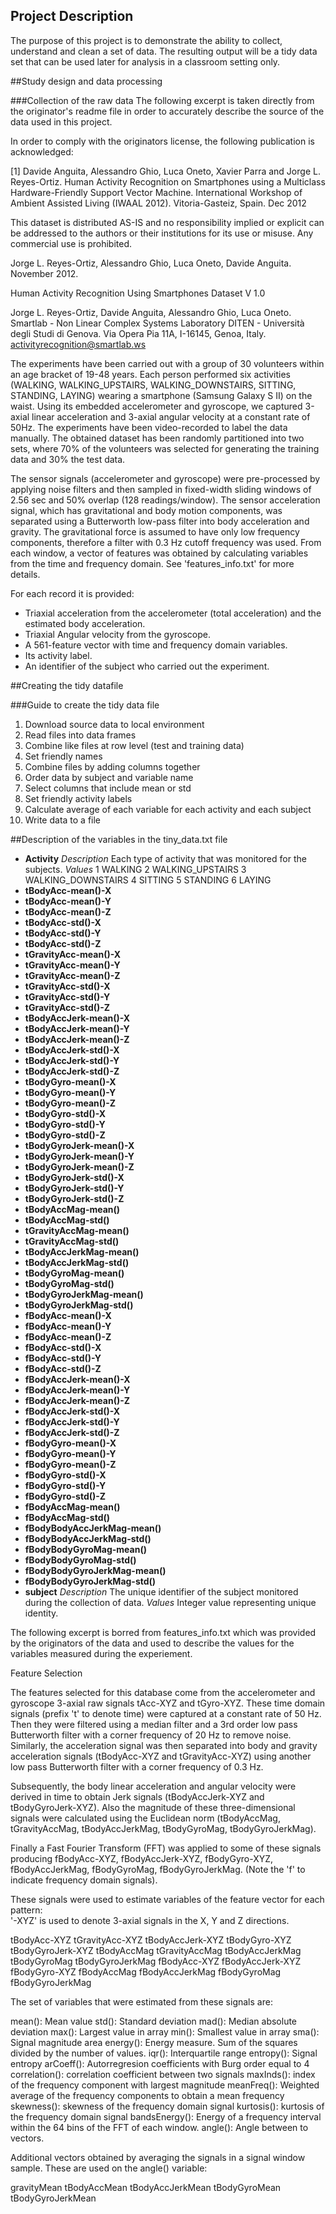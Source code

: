 ## Project Description
The purpose of this project is to demonstrate the ability to collect, understand and clean a set of data.  The resulting output will be a tidy data set that can be used later for analysis in a classroom setting only.

##Study design and data processing

###Collection of the raw data
The following excerpt is taken directly from the originator's readme file in order to accurately describe the source of the data used in this project.

In order to comply with the originators license, the following publication is acknowledged:

[1] Davide Anguita, Alessandro Ghio, Luca Oneto, Xavier Parra and Jorge L. Reyes-Ortiz. Human Activity Recognition on Smartphones using a Multiclass Hardware-Friendly Support Vector Machine. International Workshop of Ambient Assisted Living (IWAAL 2012). Vitoria-Gasteiz, Spain. Dec 2012

This dataset is distributed AS-IS and no responsibility implied or explicit can be addressed to the authors or their institutions for its use or misuse. Any commercial use is prohibited.

Jorge L. Reyes-Ortiz, Alessandro Ghio, Luca Oneto, Davide Anguita. November 2012.


Human Activity Recognition Using Smartphones Dataset
V 1.0

Jorge L. Reyes-Ortiz, Davide Anguita, Alessandro Ghio, Luca Oneto.
Smartlab - Non Linear Complex Systems Laboratory
DITEN - Università degli Studi di Genova.
Via Opera Pia 11A, I-16145, Genoa, Italy.
activityrecognition@smartlab.ws


The experiments have been carried out with a group of 30 volunteers within an age bracket of 19-48 years. Each person performed six activities (WALKING, WALKING_UPSTAIRS, WALKING_DOWNSTAIRS, SITTING, STANDING, LAYING) wearing a smartphone (Samsung Galaxy S II) on the waist. Using its embedded accelerometer and gyroscope, we captured 3-axial linear acceleration and 3-axial angular velocity at a constant rate of 50Hz. The experiments have been video-recorded to label the data manually. The obtained dataset has been randomly partitioned into two sets, where 70% of the volunteers was selected for generating the training data and 30% the test data. 

The sensor signals (accelerometer and gyroscope) were pre-processed by applying noise filters and then sampled in fixed-width sliding windows of 2.56 sec and 50% overlap (128 readings/window). The sensor acceleration signal, which has gravitational and body motion components, was separated using a Butterworth low-pass filter into body acceleration and gravity. The gravitational force is assumed to have only low frequency components, therefore a filter with 0.3 Hz cutoff frequency was used. From each window, a vector of features was obtained by calculating variables from the time and frequency domain. See 'features_info.txt' for more details. 

For each record it is provided:


- Triaxial acceleration from the accelerometer (total acceleration) and the estimated body acceleration.
- Triaxial Angular velocity from the gyroscope. 
- A 561-feature vector with time and frequency domain variables. 
- Its activity label. 
- An identifier of the subject who carried out the experiment.


##Creating the tidy datafile

###Guide to create the tidy data file
1. Download source data to local environment
2. Read files into data frames
3. Combine like files at row level (test and training data)
4. Set friendly names
5. Combine files by adding columns together
6. Order data by subject and variable name
7. Select columns that include mean or std
8. Set friendly activity labels
9. Calculate average of each variable for each activity and each subject
10. Write data to a file

##Description of the variables in the tiny_data.txt file
* **Activity**
	*Description*  Each type of activity that was monitored for the subjects.
	*Values*
		1 WALKING
		2 WALKING_UPSTAIRS
		3 WALKING_DOWNSTAIRS
		4 SITTING
		5 STANDING
		6 LAYING
* **tBodyAcc-mean()-X**           
* **tBodyAcc-mean()-Y**           
* **tBodyAcc-mean()-Z**          
* **tBodyAcc-std()-X**           
* **tBodyAcc-std()-Y**            
* **tBodyAcc-std()-Z**            
* **tGravityAcc-mean()-X**       
* **tGravityAcc-mean()-Y**        
* **tGravityAcc-mean()-Z**        
* **tGravityAcc-std()-X**         
* **tGravityAcc-std()-Y**        
* **tGravityAcc-std()-Z**         
* **tBodyAccJerk-mean()-X**       
* **tBodyAccJerk-mean()-Y**       
* **tBodyAccJerk-mean()-Z**      
* **tBodyAccJerk-std()-X**        
* **tBodyAccJerk-std()-Y**        
* **tBodyAccJerk-std()-Z**        
* **tBodyGyro-mean()-X**         
* **tBodyGyro-mean()-Y**          
* **tBodyGyro-mean()-Z**          
* **tBodyGyro-std()-X**           
* **tBodyGyro-std()-Y**          
* **tBodyGyro-std()-Z**           
* **tBodyGyroJerk-mean()-X**      
* **tBodyGyroJerk-mean()-Y**      
* **tBodyGyroJerk-mean()-Z**     
* **tBodyGyroJerk-std()-X**       
* **tBodyGyroJerk-std()-Y**       
* **tBodyGyroJerk-std()-Z**       
* **tBodyAccMag-mean()**         
* **tBodyAccMag-std()**           
* **tGravityAccMag-mean()**       
* **tGravityAccMag-std()**
* **tBodyAccJerkMag-mean()**     
* **tBodyAccJerkMag-std()**
* **tBodyGyroMag-mean()**
* **tBodyGyroMag-std()**
* **tBodyGyroJerkMag-mean()**    
* **tBodyGyroJerkMag-std()**
* **fBodyAcc-mean()-X**
* **fBodyAcc-mean()-Y**
* **fBodyAcc-mean()-Z**          
* **fBodyAcc-std()-X**
* **fBodyAcc-std()-Y**
* **fBodyAcc-std()-Z**
* **fBodyAccJerk-mean()-X**      
* **fBodyAccJerk-mean()-Y**
* **fBodyAccJerk-mean()-Z**
* **fBodyAccJerk-std()-X**
* **fBodyAccJerk-std()-Y**       
* **fBodyAccJerk-std()-Z**
* **fBodyGyro-mean()-X**
* **fBodyGyro-mean()-Y**
* **fBodyGyro-mean()-Z**         
* **fBodyGyro-std()-X**
* **fBodyGyro-std()-Y**
* **fBodyGyro-std()-Z**
* **fBodyAccMag-mean()**         
* **fBodyAccMag-std()**
* **fBodyBodyAccJerkMag-mean()**
* **fBodyBodyAccJerkMag-std()**
* **fBodyBodyGyroMag-mean()**    
* **fBodyBodyGyroMag-std()**
* **fBodyBodyGyroJerkMag-mean()**
* **fBodyBodyGyroJerkMag-std()**
* **subject**
	*Description*  The unique identifier of the subject monitored during the collection of data.
	*Values* Integer value representing unique identity.

The following excerpt is borred from features_info.txt which was provided by the originators of the data and used to describe the values for the variables measured during the experiement.

Feature Selection 

The features selected for this database come from the accelerometer and gyroscope 3-axial raw signals tAcc-XYZ and tGyro-XYZ. These time domain signals (prefix 't' to denote time) were captured at a constant rate of 50 Hz. Then they were filtered using a median filter and a 3rd order low pass Butterworth filter with a corner frequency of 20 Hz to remove noise. Similarly, the acceleration signal was then separated into body and gravity acceleration signals (tBodyAcc-XYZ and tGravityAcc-XYZ) using another low pass Butterworth filter with a corner frequency of 0.3 Hz. 

Subsequently, the body linear acceleration and angular velocity were derived in time to obtain Jerk signals (tBodyAccJerk-XYZ and tBodyGyroJerk-XYZ). Also the magnitude of these three-dimensional signals were calculated using the Euclidean norm (tBodyAccMag, tGravityAccMag, tBodyAccJerkMag, tBodyGyroMag, tBodyGyroJerkMag). 

Finally a Fast Fourier Transform (FFT) was applied to some of these signals producing fBodyAcc-XYZ, fBodyAccJerk-XYZ, fBodyGyro-XYZ, fBodyAccJerkMag, fBodyGyroMag, fBodyGyroJerkMag. (Note the 'f' to indicate frequency domain signals). 

These signals were used to estimate variables of the feature vector for each pattern:  
'-XYZ' is used to denote 3-axial signals in the X, Y and Z directions.

tBodyAcc-XYZ
tGravityAcc-XYZ
tBodyAccJerk-XYZ
tBodyGyro-XYZ
tBodyGyroJerk-XYZ
tBodyAccMag
tGravityAccMag
tBodyAccJerkMag
tBodyGyroMag
tBodyGyroJerkMag
fBodyAcc-XYZ
fBodyAccJerk-XYZ
fBodyGyro-XYZ
fBodyAccMag
fBodyAccJerkMag
fBodyGyroMag
fBodyGyroJerkMag

The set of variables that were estimated from these signals are: 

mean(): Mean value
std(): Standard deviation
mad(): Median absolute deviation 
max(): Largest value in array
min(): Smallest value in array
sma(): Signal magnitude area
energy(): Energy measure. Sum of the squares divided by the number of values. 
iqr(): Interquartile range 
entropy(): Signal entropy
arCoeff(): Autorregresion coefficients with Burg order equal to 4
correlation(): correlation coefficient between two signals
maxInds(): index of the frequency component with largest magnitude
meanFreq(): Weighted average of the frequency components to obtain a mean frequency
skewness(): skewness of the frequency domain signal 
kurtosis(): kurtosis of the frequency domain signal 
bandsEnergy(): Energy of a frequency interval within the 64 bins of the FFT of each window.
angle(): Angle between to vectors.

Additional vectors obtained by averaging the signals in a signal window sample. These are used on the angle() variable:

gravityMean
tBodyAccMean
tBodyAccJerkMean
tBodyGyroMean
tBodyGyroJerkMean


